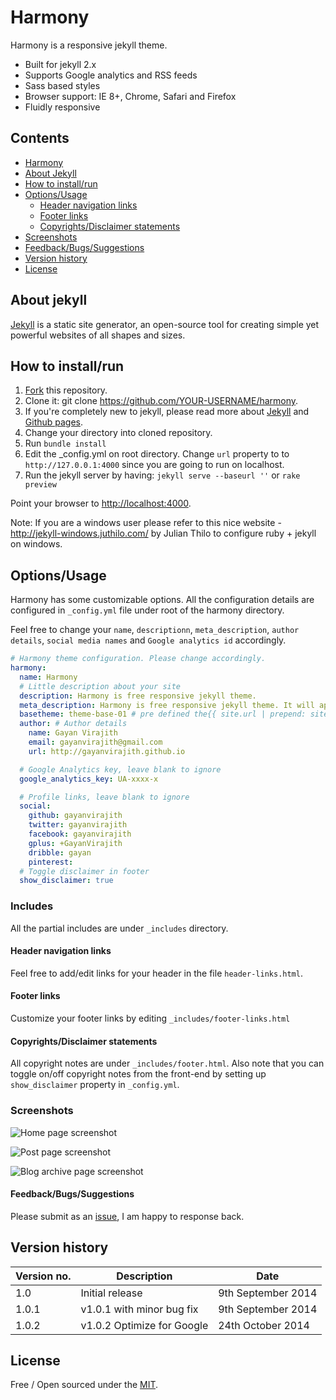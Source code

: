 # Harmony

Harmony is a responsive jekyll theme.

- Built for jekyll 2.x
- Supports Google analytics and RSS feeds
- Sass based styles
- Browser support: IE 8+, Chrome, Safari and Firefox
- Fluidly responsive

## Contents

- [Harmony](#harmony)
- [About Jekyll](#about-jekyll)
- [How to install/run](#how-to-installrun)
- [Options/Usage](#optionsusage)
  - [Header navigation links](#header-navigation-links)
  - [Footer links](#footer-links)
  - [Copyrights/Disclaimer statements](#copyrightsdisclaimer-statements)
- [Screenshots](#screenshots)
- [Feedback/Bugs/Suggestions](#feedbackbugssuggestions)
- [Version history](#version-history)
- [License](#license)

## About jekyll

[Jekyll](http://jekyllrb.com/) is a static site generator, an open-source tool for creating simple yet powerful websites of all shapes and sizes.

## How to install/run

1. [Fork](https://github.com/web-create/harmony/fork) this repository.
2. Clone it: git clone https://github.com/YOUR-USERNAME/harmony.
3. If you're completely new to jekyll, please read more about [Jekyll](http://jekyllrb.com/) and [Github pages](https://help.github.com/articles/using-jekyll-with-pages).
4. Change your directory into cloned repository.
5. Run `bundle install`
6. Edit the _config.yml on root directory. Change `url` property to to
`http://127.0.0.1:4000` since you are going to run on localhost.
7. Run the jekyll server by having: `jekyll serve --baseurl ''` or `rake preview`   

Point your browser to [http://localhost:4000](http://localhost:4000).

Note: If you are a windows user please refer to this nice website - http://jekyll-windows.juthilo.com/ by Julian Thilo to configure ruby + jekyll on windows.

## Options/Usage

Harmony has some customizable options. All the configuration details are
configured in `_config.yml` file under root of the harmony directory.

Feel free to change your `name`, `descriptionn`, `meta_description`, `author details`,
`social media names` and `Google analytics id` accordingly.

``` yml
# Harmony theme configuration. Please change accordingly.
harmony:
  name: Harmony
  # Little description about your site
  description: Harmony is free responsive jekyll theme.
  meta_description: Harmony is free responsive jekyll theme. It will appear in your document head meta (for Google search results) and in your feed.xml site description.
  basetheme: theme-base-01 # pre defined the{{ site.url | prepend: site.baseurl }}mes are darken, blue-water, reddish.
  author: # Author details
    name: Gayan Virajith
    email: gayanvirajith@gmail.com
    url: http://gayanvirajith.github.io

  # Google Analytics key, leave blank to ignore
  google_analytics_key: UA-xxxx-x

  # Profile links, leave blank to ignore
  social:
    github: gayanvirajith
    twitter: gayanvirajith
    facebook: gayanvirajith
    gplus: +GayanVirajith
    dribble: gayan
    pinterest:
  # Toggle disclaimer in footer
  show_disclaimer: true
```

### Includes

All the partial includes are under `_includes` directory.

#### Header navigation links

Feel free to add/edit links for your header in the file `header-links.html`.

#### Footer links

Customize your footer links by editing `_includes/footer-links.html`

#### Copyrights/Disclaimer statements

All copyright notes are under `_includes/footer.html`. Also note that you
can toggle on/off copyright notes from the front-end by setting up `show_disclaimer`
property in `_config.yml`.

### Screenshots
![Home page screenshot](https://raw.githubusercontent.com/web-create/harmony/master/assets/css/images/harmony-web.jpg "Desktop screen")

![Post page screenshot](https://raw.githubusercontent.com/web-create/harmony/master/assets/css/images/harmony-web-2.jpg "Post page screen-shot")

![Blog archive page screenshot](https://raw.githubusercontent.com/web-create/harmony/master/assets/css/images/harmony-web-3.jpg "Blog archive page screen-shot")

#### Feedback/Bugs/Suggestions

Please submit as an [issue](https://github.com/web-create/harmony/issues/new),
I am happy to response back.

Version history
---------------

| Version no. | Description  | Date |
| --- | --- | --- |
| 1.0 | Initial release | 9th September 2014 |
| 1.0.1 | v1.0.1 with minor bug fix | 9th September 2014 |
| 1.0.2 | v1.0.2 Optimize for Google | 24th October 2014 |


## License

Free / Open sourced under the
[MIT](https://github.com/web-create/harmony/blob/master/LICENSE.md).
